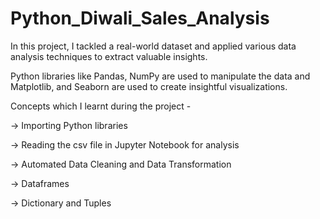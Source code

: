 # Python_Diwali_Sales_Analysis
In this project, I tackled a real-world dataset and applied various data analysis techniques to extract valuable insights.

Python libraries like Pandas, NumPy are used to manipulate the data and Matplotlib, and Seaborn are used to create insightful visualizations.

Concepts which I learnt during the project -

-> Importing Python libraries

-> Reading the csv file in Jupyter Notebook for analysis

-> Automated Data Cleaning and Data Transformation

-> Dataframes

-> Dictionary and Tuples
